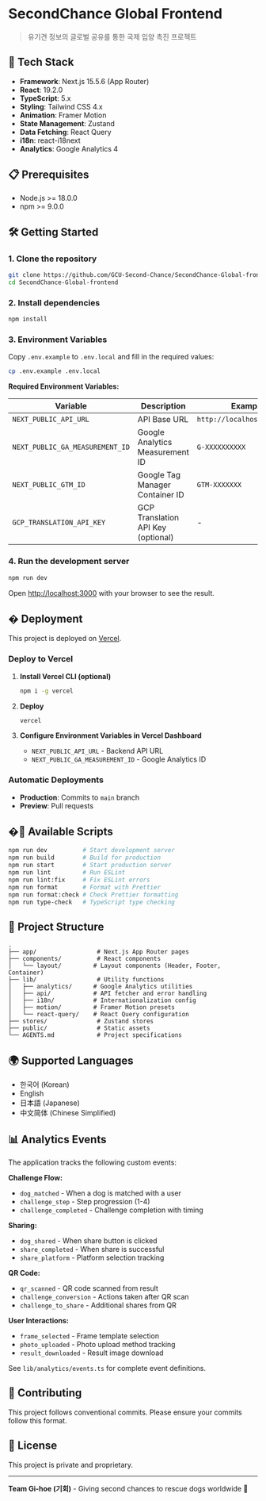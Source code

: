 # SecondChance Global Frontend

> 유기견 정보의 글로벌 공유를 통한 국제 입양 촉진 프로젝트

## 🚀 Tech Stack

- **Framework**: Next.js 15.5.6 (App Router)
- **React**: 19.2.0
- **TypeScript**: 5.x
- **Styling**: Tailwind CSS 4.x
- **Animation**: Framer Motion
- **State Management**: Zustand
- **Data Fetching**: React Query
- **i18n**: react-i18next
- **Analytics**: Google Analytics 4

## 📋 Prerequisites

- Node.js >= 18.0.0
- npm >= 9.0.0

## 🛠️ Getting Started

### 1. Clone the repository

```bash
git clone https://github.com/GCU-Second-Chance/SecondChance-Global-frontend.git
cd SecondChance-Global-frontend
```

### 2. Install dependencies

```bash
npm install
```

### 3. Environment Variables

Copy `.env.example` to `.env.local` and fill in the required values:

```bash
cp .env.example .env.local
```

**Required Environment Variables:**

| Variable | Description | Example |
|----------|-------------|---------|
| `NEXT_PUBLIC_API_URL` | API Base URL | `http://localhost:3001/api` |
| `NEXT_PUBLIC_GA_MEASUREMENT_ID` | Google Analytics Measurement ID | `G-XXXXXXXXXX` |
| `NEXT_PUBLIC_GTM_ID` | Google Tag Manager Container ID | `GTM-XXXXXXX` |
| `GCP_TRANSLATION_API_KEY` | GCP Translation API Key (optional) | - |

### 4. Run the development server

```bash
npm run dev
```

Open [http://localhost:3000](http://localhost:3000) with your browser to see the result.

## � Deployment

This project is deployed on [Vercel](https://vercel.com).

### Deploy to Vercel

1. **Install Vercel CLI (optional)**
   ```bash
   npm i -g vercel
   ```

2. **Deploy**
   ```bash
   vercel
   ```

3. **Configure Environment Variables in Vercel Dashboard**
   - `NEXT_PUBLIC_API_URL` - Backend API URL
   - `NEXT_PUBLIC_GA_MEASUREMENT_ID` - Google Analytics ID

### Automatic Deployments

- **Production**: Commits to `main` branch
- **Preview**: Pull requests

## �📜 Available Scripts

```bash
npm run dev          # Start development server
npm run build        # Build for production
npm run start        # Start production server
npm run lint         # Run ESLint
npm run lint:fix     # Fix ESLint errors
npm run format       # Format with Prettier
npm run format:check # Check Prettier formatting
npm run type-check   # TypeScript type checking
```

## 📁 Project Structure

```
.
├── app/                 # Next.js App Router pages
├── components/          # React components
│   └── layout/         # Layout components (Header, Footer, Container)
├── lib/                 # Utility functions
│   ├── analytics/      # Google Analytics utilities
│   ├── api/            # API fetcher and error handling
│   ├── i18n/           # Internationalization config
│   ├── motion/         # Framer Motion presets
│   └── react-query/    # React Query configuration
├── stores/              # Zustand stores
├── public/              # Static assets
└── AGENTS.md            # Project specifications
```

## 🌍 Supported Languages

- 한국어 (Korean)
- English
- 日本語 (Japanese)
- 中文简体 (Chinese Simplified)

## 📊 Analytics Events

The application tracks the following custom events:

**Challenge Flow:**
- `dog_matched` - When a dog is matched with a user
- `challenge_step` - Step progression (1-4)
- `challenge_completed` - Challenge completion with timing

**Sharing:**
- `dog_shared` - When share button is clicked
- `share_completed` - When share is successful
- `share_platform` - Platform selection tracking

**QR Code:**
- `qr_scanned` - QR code scanned from result
- `challenge_conversion` - Actions taken after QR scan
- `challenge_to_share` - Additional shares from QR

**User Interactions:**
- `frame_selected` - Frame template selection
- `photo_uploaded` - Photo upload method tracking
- `result_downloaded` - Result image download

See `lib/analytics/events.ts` for complete event definitions.

## 🤝 Contributing

This project follows conventional commits. Please ensure your commits follow this format.

## 📄 License

This project is private and proprietary.

---

**Team Gi-hoe (기회)** - Giving second chances to rescue dogs worldwide 🐾
